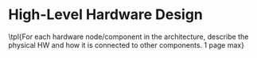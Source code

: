 # High-Level Hardware Design

\tpl{For each hardware node/component in the architecture, describe the physical
HW and how it is connected to other components. 1 page max}
